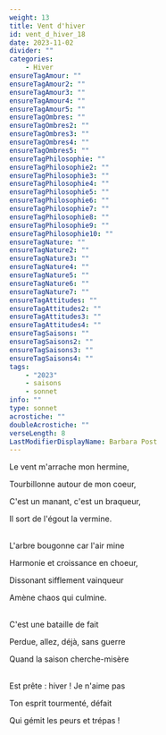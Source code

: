 ```yaml
---
weight: 13
title: Vent d'hiver
id: vent_d_hiver_18
date: 2023-11-02
divider: ""
categories:
    - Hiver
ensureTagAmour: ""
ensureTagAmour2: ""
ensureTagAmour3: ""
ensureTagAmour4: ""
ensureTagAmour5: ""
ensureTagOmbres: ""
ensureTagOmbres2: ""
ensureTagOmbres3: ""
ensureTagOmbres4: ""
ensureTagOmbres5: ""
ensureTagPhilosophie: ""
ensureTagPhilosophie2: ""
ensureTagPhilosophie3: ""
ensureTagPhilosophie4: ""
ensureTagPhilosophie5: ""
ensureTagPhilosophie6: ""
ensureTagPhilosophie7: ""
ensureTagPhilosophie8: ""
ensureTagPhilosophie9: ""
ensureTagPhilosophie10: ""
ensureTagNature: ""
ensureTagNature2: ""
ensureTagNature3: ""
ensureTagNature4: ""
ensureTagNature5: ""
ensureTagNature6: ""
ensureTagNature7: ""
ensureTagAttitudes: ""
ensureTagAttitudes2: ""
ensureTagAttitudes3: ""
ensureTagAttitudes4: ""
ensureTagSaisons: ""
ensureTagSaisons2: ""
ensureTagSaisons3: ""
ensureTagSaisons4: ""
tags:
    - "2023"
    - saisons
    - sonnet
info: ""
type: sonnet
acrostiche: ""
doubleAcrostiche: ""
verseLength: 8
LastModifierDisplayName: Barbara Post
---
```

Le vent m'arrache mon hermine,

Tourbillonne autour de mon coeur,

C'est un manant, c'est un braqueur,

Il sort de l'égout la vermine.

 \
L'arbre bougonne car l'air mine

Harmonie et croissance en choeur,

Dissonant sifflement vainqueur

Amène chaos qui culmine.

 \
C'est une bataille de fait

Perdue, allez, déjà, sans guerre

Quand la saison cherche-misère

 \
Est prête : hiver ! Je n'aime pas

Ton esprit tourmenté, défait

Qui gémit les peurs et trépas !
